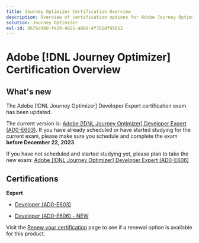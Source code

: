 ```yaml
---
title: Journey Optimizer Certification Overview
description: Overview of certification options for Adobe Journey Optimizer
solution: Journey Optimizer
exl-id: 8676c9b0-fa19-4821-a008-4f7028f95852
---
```

# Adobe [!DNL Journey Optimizer] Certification Overview

## What's new

The Adobe [!DNL Journey Optimizer] Developer Expert certification exam has been updated. 

The current version is: [Adobe [!DNL Journey Optimizer] Developer Expert (AD0-E603)](/help/certifications/ajo/ajo-e-developer.md). If you have already scheduled or have started studying for the current exam, please make sure you schedule and complete the exam **before December 22, 2023**. 

If you have not scheduled and started studying yet, please plan to take the new exam: [Adobe [!DNL Journey Optimizer] Developer Expert (AD0-E606)](/help/certifications/ajo/ajo-e-developer-23-10.md)

## Certifications 

**Expert**

* [Developer (AD0-E603)](/help/certifications/ajo/ajo-e-developer.md) <!--AD0-E603-->

* [Developer (AD0-E606) - NEW](/help/certifications/ajo/ajo-e-developer-23-10.md) <!--AD0-E606-->

Visit the [Renew your certification](/help/certifications/renew.md) page to see if a renewal option is available for this product.
